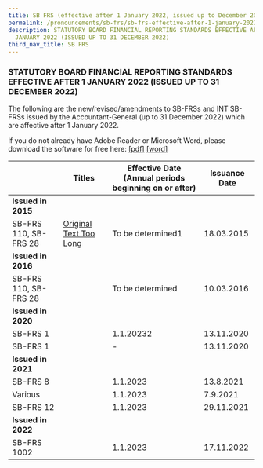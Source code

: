 ```yaml
---
title: SB FRS (effective after 1 January 2022, issued up to December 2022)
permalink: /pronouncements/sb-frs/sb-frs-effective-after-1-january-2022-issued-up-to-december-2022/
description: STATUTORY BOARD FINANCIAL REPORTING STANDARDS EFFECTIVE AFTER 1
  JANUARY 2022 (ISSUED UP TO 31 DECEMBER 2022)
third_nav_title: SB FRS
---
```

### STATUTORY BOARD FINANCIAL REPORTING STANDARDS EFFECTIVE AFTER 1 JANUARY 2022 (ISSUED UP TO 31 DECEMBER 2022)

  

The following are the new/revised/amendments to SB-FRSs and INT SB-FRSs issued by the Accountant-General (up to 31 December 2022) which are affective after 1 January 2022.

If you do not already have Adobe Reader or Microsoft Word, please download the software for free here: [\[pdf\]](http://www.adobe.com/products/acrobat/readstep2.html) [\[word\]](http://www.microsoft.com/downloads/details.aspx?FamilyID=95e24c87-8732-48d5-8689-ab826e7b8fdf&DisplayLang=en)



| | Titles | Effective Date (Annual periods beginning on or after) | Issuance Date |
| -------- | -------- | -------- | -------- |
| **Issued in 2015** |  |  |  |
| SB-FRS 110, SB-FRS 28 | [Original Text Too Long](/files/Docs/Default%20Source/Sb%20Frs/Effective%20Up%20To%20December%202022/Titles/amendments_to_sb-frs_110_and_sb-frs_28.pdf) | To be determined1 | 18.03.2015 |
| **Issued in 2016** |  |  |  |
| SB-FRS 110, SB-FRS 28 |  | To be determined | 10.03.2016 |
| **Issued in 2020** |  |  |  |
| SB-FRS 1 |  | 1.1.20232 | 13.11.2020 |
| SB-FRS 1 |  | \- | 13.11.2020 |
| **Issued in 2021** |  |  |  |
| SB-FRS 8 |  | 1.1.2023 | 13.8.2021 |
| Various |  | 1.1.2023 | 7.9.2021 |
| SB-FRS 12 |  | 1.1.2023 | 29.11.2021 |
| **Issued in 2022** |  |  |  |
| SB-FRS 1002 |  | 1.1.2023 | 17.11.2022 |
